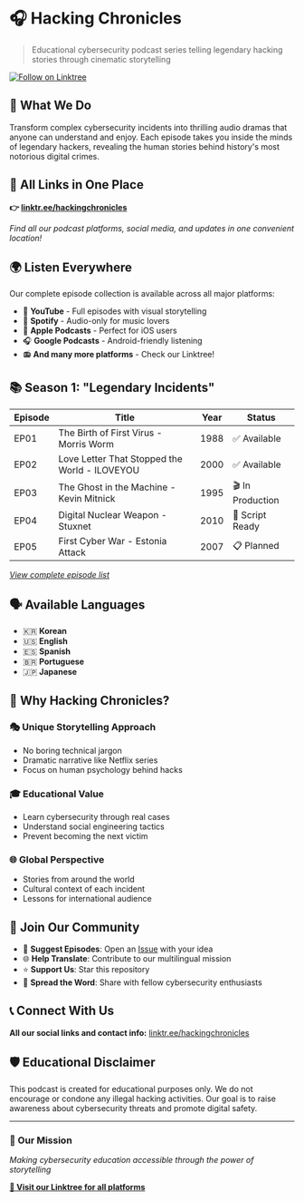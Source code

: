 # 🎧 Hacking Chronicles

> Educational cybersecurity podcast series telling legendary hacking stories through cinematic storytelling

[![Follow on Linktree](https://img.shields.io/badge/Linktree-39E09B?style=for-the-badge&logo=linktree&logoColor=white)](https://linktr.ee/hackingchronicles)

## 🎯 What We Do

Transform complex cybersecurity incidents into thrilling audio dramas that anyone can understand and enjoy. Each episode takes you inside the minds of legendary hackers, revealing the human stories behind history's most notorious digital crimes.

## 🔗 All Links in One Place

**👉 [linktr.ee/hackingchronicles](https://linktr.ee/hackingchronicles)**

*Find all our podcast platforms, social media, and updates in one convenient location!*

## 🌍 Listen Everywhere

Our complete episode collection is available across all major platforms:

- 🎥 **YouTube** - Full episodes with visual storytelling
- 🎵 **Spotify** - Audio-only for music lovers  
- 📱 **Apple Podcasts** - Perfect for iOS users
- 🎧 **Google Podcasts** - Android-friendly listening
- 📻 **And many more platforms** - Check our Linktree!

## 📚 Season 1: "Legendary Incidents"

| Episode | Title | Year | Status |
|---------|-------|------|--------|
| EP01 | The Birth of First Virus - Morris Worm | 1988 | ✅ Available |
| EP02 | Love Letter That Stopped the World - ILOVEYOU | 2000 | ✅ Available |
| EP03 | The Ghost in the Machine - Kevin Mitnick | 1995 | 🎬 In Production |
| EP04 | Digital Nuclear Weapon - Stuxnet | 2010 | 📝 Script Ready |
| EP05 | First Cyber War - Estonia Attack | 2007 | 📋 Planned |

*[View complete episode list](episode-list.md)*

## 🗣️ Available Languages

- 🇰🇷 **Korean**
- 🇺🇸 **English** 
- 🇪🇸 **Spanish**
- 🇧🇷 **Portuguese** 
- 🇯🇵 **Japanese**

## 🚀 Why Hacking Chronicles?

### 🎭 **Unique Storytelling Approach**
- No boring technical jargon
- Dramatic narrative like Netflix series
- Focus on human psychology behind hacks

### 🎓 **Educational Value**
- Learn cybersecurity through real cases
- Understand social engineering tactics
- Prevent becoming the next victim

### 🌐 **Global Perspective**
- Stories from around the world
- Cultural context of each incident
- Lessons for international audience

## 🤝 Join Our Community

- 💬 **Suggest Episodes**: Open an [Issue](../../issues) with your idea
- 🌐 **Help Translate**: Contribute to our multilingual mission
- ⭐ **Support Us**: Star this repository
- 📢 **Spread the Word**: Share with fellow cybersecurity enthusiasts

## 📞 Connect With Us

**All our social links and contact info:** [linktr.ee/hackingchronicles](https://linktr.ee/hackingchronicles)

## 🛡️ Educational Disclaimer

This podcast is created for educational purposes only. We do not encourage or condone any illegal hacking activities. Our goal is to raise awareness about cybersecurity threats and promote digital safety.

---

### 🎯 Our Mission
*Making cybersecurity education accessible through the power of storytelling*

**[🔗 Visit our Linktree for all platforms](https://linktr.ee/hackingchronicles)**
